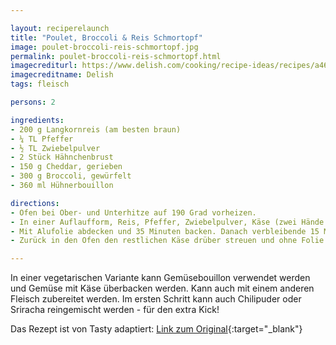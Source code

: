 ```yaml
---

layout: reciperelaunch
title: "Poulet, Broccoli & Reis Schmortopf"
image: poulet-broccoli-reis-schmortopf.jpg
permalink: poulet-broccoli-reis-schmortopf.html
imagecrediturl: https://www.delish.com/cooking/recipe-ideas/recipes/a46772/cheesy-chicken-broccoli-bake-recipe/
imagecreditname: Delish
tags: fleisch

persons: 2

ingredients:
- 200 g Langkornreis (am besten braun)
- ¼ TL Pfeffer
- ½ TL Zwiebelpulver
- 2 Stück Hähnchenbrust
- 150 g Cheddar, gerieben
- 300 g Broccoli, gewürfelt
- 360 ml Hühnerbouillon

directions:
- Ofen bei Ober- und Unterhitze auf 190 Grad vorheizen.
- In einer Auflaufform, Reis, Pfeffer, Zwiebelpulver, Käse (zwei Hände voll für später aufbewahren), Broccoli und Hühnerbouillon vermengen. 
- Mit Alufolie abdecken und 35 Minuten backen. Danach verbleibende 15 Minuten die Hähnchenbrust in einer Pfanne gut würzen und fertig braten. 
- Zurück in den Ofen den restlichen Käse drüber streuen und ohne Folie braten bis der Käse  geschmolzen ist (ca. 5 Minuten).

---
```


In einer vegetarischen Variante kann Gemüsebouillon verwendet werden und Gemüse mit Käse überbacken werden. Kann auch mit einem anderen Fleisch zubereitet werden. Im ersten Schritt kann auch Chilipuder oder Sriracha reingemischt werden - für den extra Kick! 

Das Rezept ist von Tasty adaptiert: [Link zum Original](https://tasty.co/recipe/cheesy-chicken-broccoli-bake){:target="_blank"}